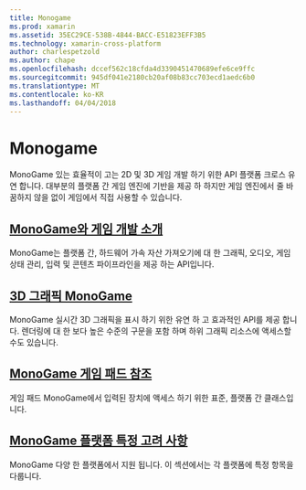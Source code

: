 ```yaml
---
title: Monogame
ms.prod: xamarin
ms.assetid: 35EC29CE-538B-4844-BACC-E51823EFF3B5
ms.technology: xamarin-cross-platform
author: charlespetzold
ms.author: chape
ms.openlocfilehash: dccef562c18cfda4d3390451470689efe6ce9ffc
ms.sourcegitcommit: 945df041e2180cb20af08b83cc703ecd1aedc6b0
ms.translationtype: MT
ms.contentlocale: ko-KR
ms.lasthandoff: 04/04/2018
---
```

# <a name="monogame"></a>Monogame

MonoGame 있는 효율적이 고는 2D 및 3D 게임 개발 하기 위한 API 플랫폼 크로스 유연 합니다. 대부분의 플랫폼 간 게임 엔진에 기반을 제공 하 하지만 게임 엔진에서 줄 바꿈하지 않을 없이 게임에서 직접 사용할 수 있습니다.

## <a name="introduction-to-game-development-with-monogamegraphics-gamesmonogameintroductionindexmd"></a>[MonoGame와 게임 개발 소개](~/graphics-games/monogame/introduction/index.md)

MonoGame는 플랫폼 간, 하드웨어 가속 자산 가져오기에 대 한 그래픽, 오디오, 게임 상태 관리, 입력 및 콘텐츠 파이프라인을 제공 하는 API입니다.

## <a name="3d-graphics-with-monogamegraphics-gamesmonogame3dindexmd"></a>[3D 그래픽 MonoGame](~/graphics-games/monogame/3d/index.md)

MonoGame 실시간 3D 그래픽을 표시 하기 위한 유연 하 고 효과적인 API를 제공 합니다. 렌더링에 대 한 보다 높은 수준의 구문을 포함 하며 하위 그래픽 리소스에 액세스할 수도 있습니다.

## <a name="monogame-gamepad-referencegraphics-gamesmonogameinputmd"></a>[MonoGame 게임 패드 참조](~/graphics-games/monogame/input.md)

게임 패드 MonoGame에서 입력된 장치에 액세스 하기 위한 표준, 플랫폼 간 클래스입니다.

## <a name="monogame-platform-specific-considerationsgraphics-gamesmonogameplatformsindexmd"></a>[MonoGame 플랫폼 특정 고려 사항](~/graphics-games/monogame/platforms/index.md)

MonoGame 다양 한 플랫폼에서 지원 됩니다. 이 섹션에서는 각 플랫폼에 특정 항목을 다룹니다.
